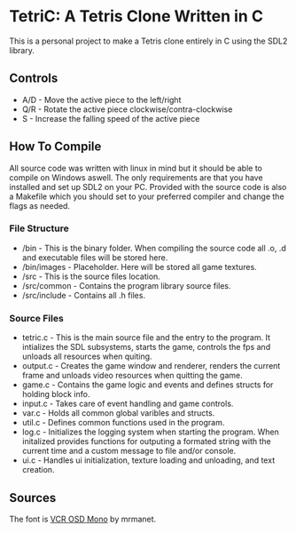 # TetriC: A Tetris Clone Written in C

This is a personal project to make a Tetris clone entirely in C using the SDL2 library.

## Controls

- A/D - Move the active piece to the left/right
- Q/R - Rotate the active piece clockwise/contra-clockwise
- S - Increase the falling speed of the active piece 

## How To Compile

All source code was written with linux in mind but it should be able to compile on Windows aswell. The only requirements are that you have installed and set up SDL2 on your PC.
Provided with the source code is also a Makefile which you should set to your preferred compiler and change the flags as needed.

### File Structure

- /bin - This is the binary folder. When compiling the source code all .o, .d and executable files will be stored here.
- /bin/images - Placeholder. Here will be stored all game textures.
- /src - This is the source files location.
- /src/common - Contains the program library source files.
- /src/include - Contains all .h files.

### Source Files

- tetric.c - This is the main source file and the entry to the program. It intializes the SDL subsystems, starts the game, controls the fps and unloads all resources when quiting.
- output.c - Creates the game window and renderer, renders the current frame and unloads video resources when quitting the game.
- game.c - Contains the game logic and events and defines structs for holding block info.
- input.c - Takes care of event handling and game controls.
- var.c - Holds all common global varibles and structs.
- util.c - Defines common functions used in the program.
- log.c - Initializes the logging system when starting the program. When initalized provides functions for outputing a formated string with the current time and a custom message to file and/or console.
- ui.c - Handles ui initialization, texture loading and unloading, and text creation.

## Sources

The font is [VCR OSD Mono](https://www.1001freefonts.com/vcr-osd-mono.font) by mrmanet.
